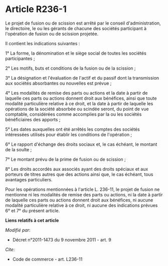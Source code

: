# Article R236-1

Le projet de fusion ou de scission est arrêté par le conseil d'administration, le directoire, le ou les gérants de chacune
des sociétés participant à l'opération de fusion ou de scission projetée. 

Il contient les indications suivantes : 

1° La forme, la dénomination et le siège social de toutes les sociétés participantes ; 

2° Les motifs, buts et conditions de la fusion ou de la scission ; 

3° La désignation et l'évaluation de l'actif et du passif dont la transmission aux sociétés absorbantes ou nouvelles est
prévue ; 

4° Les modalités de remise des parts ou actions et la date à partir de laquelle ces parts ou actions donnent droit aux
bénéfices, ainsi que toute modalité particulière relative à ce droit, et la date à partir de laquelle les opérations de la
société absorbée ou scindée seront, du point de vue comptable, considérées comme accomplies par la ou les sociétés
bénéficiaires des apports ; 

5° Les dates auxquelles ont été arrêtés les comptes des sociétés intéressées utilisés pour établir les conditions de
l'opération ; 

6° Le rapport d'échange des droits sociaux et, le cas échéant, le montant de la soulte ; 

7° Le montant prévu de la prime de fusion ou de scission ; 

8° Les droits accordés aux associés ayant des droits spéciaux et aux porteurs de titres autres que des actions ainsi que, le
cas échéant, tous avantages particuliers. 

Pour les opérations mentionnées à l'article L. 236-11, le projet de fusion ne mentionne ni les modalités de remise des parts
ou actions, ni la date à partir de laquelle ces parts ou actions donnent droit aux bénéfices, ni aucune modalité particulière
relative à ce droit, ni aucune des indications prévues 6° et 7° du présent article.

**Liens relatifs à cet article**

_Modifié par_:

  - Décret n°2011-1473 du 9 novembre 2011 - art. 9

_Cite_:

  - Code de commerce - art. L236-11
